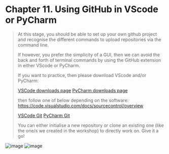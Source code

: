 # Chapter 11. Using GitHub in VScode or PyCharm

> At this stage, you should be able to set up your own github project and recognise the different commands to upload repositories via the command line.
>
> If however, you prefer the simplicity of a GUI, then we can avoid the back and forth of terminal commands by using the GitHub extension in either VScode or PyCharm. 
>
> If you want to practice, then please download VScode and/or PyCharm:
>
> [VSCode downloads page](https://code.visualstudio.com/download)
> [PyCharm downloads page](https://www.jetbrains.com/pycharm/download)
>
> then follow one of below depending on the software: https://code.visualstudio.com/docs/sourcecontrol/overview
>
> [VSCode Git](https://code.visualstudio.com/docs/sourcecontrol/overview#_git-support)
> [PyCharm Git](https://www.jetbrains.com/help/pycharm/using-git-integration.html)
>
> You can either initialise a new repository or clone an existing one (like the one/s we created in the workshop) to directly work on. Give it a go!

![image](https://github.com/user-attachments/assets/d83c44ec-c8c4-4030-9621-3cf139bbdbf0) ![image](https://github.com/user-attachments/assets/5d3d24f7-d1b4-426c-ad01-c1fc7ed0a268)



